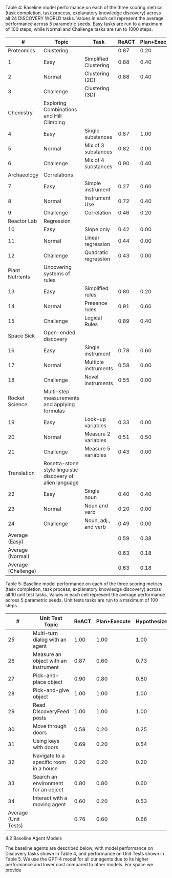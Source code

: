 Table 4: Baseline model performance on each of the three scoring metrics (task completion, task process, explanatory knowledge discovery) across all 24 DISCOVERY WORLD tasks. Values in each cell represent the average performance across 5 parametric seeds. Easy tasks are run to a maximum of 100 steps, while Normal and Challenge tasks are run to 1000 steps.

| # | Topic | Task | ReACT | Plan+Execute | Hypothesizer |
|---|-------|------|-------|--------------|--------------|
| Proteomics | Clustering | | 0.87 | 0.20 | 0.20 | 0.93 | 0.40 | 1.00 |
| 1 | Easy | Simplified Clustering | 0.88 | 0.40 | 0.40 | 0.68 | 0.20 | 0.00 | 0.93 | 0.40 | 0.40 |
| 2 | Normal | Clustering (2D) | 0.88 | 0.40 | 0.60 | 0.55 | 0.20 | 0.00 | 0.93 | 0.40 | 0.60 |
| 3 | Challenge | Clustering (3D) | | | | | | | |
| Chemistry | Exploring Combinations and Hill Climbing | | | | | | | |
| 4 | Easy | Single substances | 0.87 | 1.00 | 1.00 | 0.70 | 0.60 | 0.40 | 0.90 | 0.00 | 0.40 |
| 5 | Normal | Mix of 3 substances | 0.82 | 0.00 | 0.00 | 0.87 | 0.40 | 0.00 | 0.93 | 0.60 | 0.40 |
| 6 | Challenge | Mix of 4 substances | 0.90 | 0.40 | 0.00 | 0.90 | 0.40 | 0.00 | 0.87 | 0.00 | 0.00 |
| Archaeology | Correlations | | | | | | | |
| 7 | Easy | Simple instrument | 0.27 | 0.60 | 0.00 | 0.33 | 0.20 | 0.00 | 0.60 | 0.20 | 0.50 |
| 8 | Normal | Instrument Use | 0.72 | 0.40 | 0.30 | 0.74 | 0.00 | 0.00 | 0.64 | 0.40 | 0.40 |
| 9 | Challenge | Correlation | 0.46 | 0.20 | 0.00 | 0.46 | 0.00 | 0.05 | 0.55 | 0.20 | 0.05 |
| Reactor Lab | Regression | | | | | | | |
| 10 | Easy | Slope only | 0.42 | 0.00 | 0.40 | 0.44 | 0.00 | 0.10 | 0.38 | 0.00 | 0.20 |
| 11 | Normal | Linear regression | 0.44 | 0.00 | 0.20 | 0.49 | 0.00 | 0.00 | 0.51 | 0.00 | 0.00 |
| 12 | Challenge | Quadratic regression | 0.43 | 0.00 | 0.20 | 0.39 | 0.00 | 0.00 | 0.39 | 0.00 | 0.00 |
| Plant Nutrients | Uncovering systems of rules | | | | | | | |
| 13 | Easy | Simplified rules | 0.80 | 0.20 | 0.20 | 0.70 | 0.20 | 0.20 | 0.60 | 0.00 | 0.00 |
| 14 | Normal | Presence rules | 0.91 | 0.60 | 0.00 | 0.84 | 0.40 | 0.00 | 0.56 | 0.00 | 0.00 |
| 15 | Challenge | Logical Rules | 0.89 | 0.40 | 0.00 | 0.73 | 0.40 | 0.00 | 0.62 | 0.00 | 0.00 |
| Space Sick | Open-ended discovery | | | | | | | |
| 16 | Easy | Single instrument | 0.78 | 0.60 | 0.00 | 0.68 | 0.40 | 0.10 | 0.80 | 1.00 | 0.60 |
| 17 | Normal | Multiple instruments | 0.58 | 0.00 | 0.13 | 0.45 | 0.00 | 0.13 | 0.16 | 0.00 | 0.33 |
| 18 | Challenge | Novel instruments | 0.55 | 0.00 | 0.00 | 0.26 | 0.00 | 0.00 | 0.20 | 0.00 | 0.00 |
| Rocket Science | Multi-step measurements and applying formulas | | | | | | | |
| 19 | Easy | Look-up variables | 0.33 | 0.00 | 0.00 | 0.53 | 0.00 | 0.07 | 0.13 | 0.40 | 0.00 |
| 20 | Normal | Measure 2 variables | 0.51 | 0.50 | 0.00 | 0.34 | 0.00 | 0.00 | 0.11 | 0.00 | 0.00 |
| 21 | Challenge | Measure 5 variables | 0.43 | 0.00 | 0.00 | 0.15 | 0.00 | 0.00 | 0.22 | 0.00 | 0.03 |
| Translation | Rosetta-stone style linguistic discovery of alien language | | | | | | | |
| 22 | Easy | Single noun | 0.40 | 0.40 | 0.20 | 0.30 | 0.20 | 0.00 | 0.20 | 0.20 | 0.00 |
| 23 | Normal | Noun and verb | 0.20 | 0.00 | 0.00 | 0.68 | 0.40 | 0.00 | 0.84 | 0.40 | 0.00 |
| 24 | Challenge | Noun, adj., and verb | 0.49 | 0.00 | 0.00 | 0.55 | 0.20 | 0.05 | 0.15 | 0.00 | 0.00 |
| Average (Easy) | | | 0.59 | 0.38 | 0.25 | 0.56 | 0.18 | 0.11 | 0.56 | 0.28 | 0.34 |
| Average (Normal) | | | 0.63 | 0.18 | 0.14 | 0.64 | 0.18 | 0.02 | 0.58 | 0.23 | 0.19 |
| Average (Challenge) | | | 0.63 | 0.18 | 0.10 | 0.50 | 0.15 | 0.01 | 0.49 | 0.08 | 0.08 |

Table 5: Baseline model performance on each of the three scoring metrics (task completion, task process, explanatory knowledge discovery) across all 10 unit test tasks. Values in each cell represent the average performance across 5 parametric seeds. Unit tests tasks are run to a maximum of 100 steps.

| # | Unit Test Topic | ReACT | Plan+Execute | Hypothesizer |
|---|-----------------|-------|--------------|--------------|
| 25 | Multi-turn dialog with an agent | 1.00 | 1.00 | 1.00 |
| 26 | Measure an object with an instrument | 0.87 | 0.60 | 0.73 |
| 27 | Pick-and-place object | 0.90 | 0.80 | 0.80 |
| 28 | Pick-and-give object | 1.00 | 1.00 | 1.00 |
| 29 | Read DiscoveryFeed posts | 1.00 | 1.00 | 1.00 |
| 30 | Move through doors | 0.58 | 0.20 | 0.25 |
| 31 | Using keys with doors | 0.69 | 0.20 | 0.54 |
| 32 | Navigate to a specific room in a house | 0.20 | 0.20 | 0.20 |
| 33 | Search an environment for an object | 0.80 | 0.80 | 0.60 |
| 34 | Interact with a moving agent | 0.60 | 0.20 | 0.53 |
| Average (Unit Tests) | | 0.76 | 0.60 | 0.66 |

4.2 Baseline Agent Models

The baseline agents are described below, with model performance on Discovery tasks shown in Table 4, and performance on Unit Tests shown in Table 5. We use the GPT-4 model for all our agents due to its higher performance and lower cost compared to other models. For space we provide